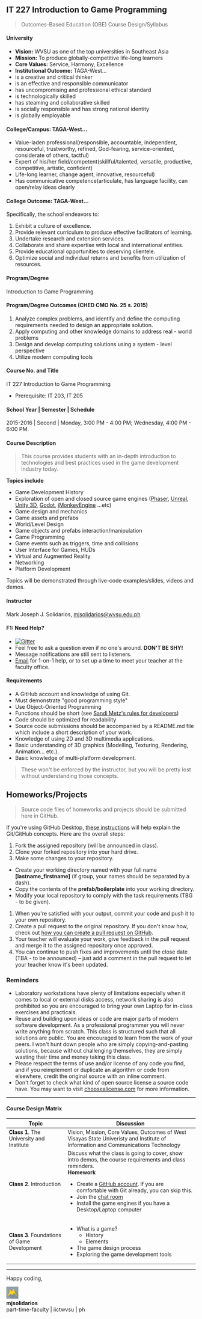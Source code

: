 ## IT 227 Introduction to Game Programming
> Outcomes-Based Education (OBE) Course Design/Syllabus

#### University
 * **Vision:** WVSU as one of the top universities in Southeast Asia
 * **Mission:** To produce globally-competitive life-long learners
 * **Core Values:** Service, Harmony, Excellence
 * **Institutional Outcome:** TAGA-West...
  * is a creative and critical thinker
  * is an effective and responsible communicator
  * has uncompromising and professional ethical standard
  * is technologically skilled
  * has steaming and collaborative skilled
  * is socially responsible and has strong national identity
  * is globally employable


#### College/Campus: TAGA-West...
  * Value-laden professional(responsible, accountable, independent, resourceful, trustworthy, refined, God-fearing, service-oriented, considerate of others, tactful)
  * Expert of his/her field/competent(skillful/talented, versatile, productive, competitive, artistic, confident)
  * Life-long learner, change agent, innovative, resourceful)
  * Has communicative competence(articulate, has language facility, can open/relay ideas clearly

#### College Outcome: TAGA-West...
Specifically, the school endeavors to:
  1. Exhibit a culture of excellence.
  1. Provide relevant curriculum to produce effective facilitators of learning.
  1. Undertake research and extension services.
  1. Collaborate and share expertise with local and international entities.
  1. Provide educational opportunities to deserving clientele.
  1. Optimize social and individual returns and benefits from utilization of resources.

#### Program/Degree
Introduction to Game Programming

#### Program/Degree Outcomes (CHED CMO No. 25 s. 2015)
  1. Analyze complex problems, and identify and define the computing requirements needed to design an appropriate solution.
  1. Apply computing and other knowledge domains to address real - world problems
  1. Design and develop computing solutions using a system - level perspective
  1. Utilize modern computing tools

#### Course No. and Title
IT 227 Introduction to Game Programming
* Prerequisite: IT 203, IT 205

#### School Year | Semester | Schedule
2015-2016 | Second | Monday, 3:00 PM - 4:00 PM; Wednesday, 4:00 PM - 6:00 PM.

#### Course Description
> This course provides students with an in-depth introduction to technologies and best practices used in the game development industry today.

**Topics include**
* Game Development History
* Exploration of open and closed source game engines ([Phaser](http://phaser.io/), [Unreal](https://www.unrealengine.com/what-is-unreal-engine-4), [Unity 3D](http://unity3d.com/), [Godot](http://www.godotengine.org/projects/godot-engine), [jMonkeyEngine](http://jmonkeyengine.org/tour/introduction/) ...etc)
* Game design and mechanics
* Game assets and prefabs
* World/Level Design
* Game objects and prefabs interaction/manipulation
* Game Programming
* Game events such as triggers, time and collisions
* User Interface for Games, HUDs
* Virtual and Augmented Reality
* Networking
* Platform Development

Topics will be demonstrated through live-code examples/slides, videos and demos.

#### Instructor
Mark Joseph J. Solidarios, [mjsolidarios@wvsu.edu.ph](mjsolidarios@wvsu.edu.ph)

#### F1: Need Help?
* [![Gitter](https://badges.gitter.im/Join%20Chat.svg)](https://gitter.im/iict-it227/iict-gamedevs-f1?utm_source=share-link&utm_medium=link&utm_campaign=share-link)
 * Feel free to ask a question even if no one's around. **DON'T BE SHY!**
 * Message notifications are still sent to listeners.
 * [Email](mailto:mjsolidarios@wvsu.edu.ph) for 1-on-1 help, or to set up a time to meet your teacher at the faculty office.

#### Requirements
* A GitHub account and knowledge of using Git.
* Must demonstrate "good programming style"
 * Use Object-Oriented Programming
 * Functions should be short (see [Sandi Metz's rules for developers](http://robots.thoughtbot.com/post/50655960596/sandi-metz-rules-for-developers))
 * Code should be optimized for readability
 * Source code submissions should be accompanied by a README.md file which include a short description of your work.
* Knowledge of using 2D and 3D multimedia applications.
* Basic understanding of 3D graphics (Modelling, Texturing, Rendering, Animation... etc.).
* Basic knowledge of multi-platform development.

> These won't be enforced by the instructor, but you will be pretty lost without understanding those concepts.

## Homeworks/Projects
> Source code files of homeworks and projects should be submitted here in GitHub.

If you're using GitHub Desktop, [these instructions](https://help.github.com/Desktop/guides/contributing/) will help explain the Git/GitHub concepts. Here are the overall steps:
 1. Fork the assigned repository (will be announced in class).
 1. Clone your forked repository into your hard drive.
 1. Make some changes to your repository.
   - Create your working directory named with your full name **[lastname_firstname]** (if group, your names should be separated by a dash).
   - Copy the contents of the **prefab/boilerplate** into your working directory.
   - Modify your local repository to comply with the task requirements (TBG - to be given).
 1. When you're satisfied with your output, commit your code and push it to your own repository.
 1. Create a pull request to the original repository. If you don't know how, check out [how you can create a pull request on GitHub](https://help.github.com/articles/creating-a-pull-request/).
 1. Your teacher will evaluate your work, give feedback in the pull request and merge it to the assigned repository once approved.
 1. You can continue to push fixes and improvements until the close date (TBA - to be announced) – just add a comment in the pull request to let your teacher know it's been updated.

### Reminders
* Laboratory workstations have plenty of limitations especially when it comes to local or external disks access, network sharing is also prohibited so you are encouraged to bring your own Laptop for in-class exercises and practicals.
* Reuse and building upon ideas or code are major parts of modern software development.  As a professional programmer you will never write anything from scratch.  This class is structured such that all solutions are public.  You are encouraged to learn from the work of your peers.  I won't hunt down people who are simply copying-and-pasting solutions, because without challenging themselves, they  are simply wasting their time and money taking this class.
* Please respect the terms of use and/or license of any code you find, and if you reimplement or duplicate an algorithm or code from elsewhere, credit the original source with an inline comment.
* Don't forget to check what kind of open source license a source code have. You may want to visit [choosealicense.com](http://choosealicense.com) for more information.

***

#### Course Design Matrix
| Topic | Discussion |
| ---- | ---- |
| **Class 1**. The University and Institute | Vision, Mission, Core Values, Outcomes of West Visayas State Univeristy and Institute of Information and Communications Technology
| **Class 2**. Introduction | Discuss what the class is going to cover, show intro demos, the course requirements and class reminders. <br>**Homework**<br><ul><li>Create a [GitHub account](https://github.com). If you are comfortable with Git already, you can skip this.</li><li>Join the [chat room](https://gitter.im/iict-it227/iict-gamedevs-f1?utm_source=share-link&utm_medium=link&utm_campaign=share-link)</li><li>Install the game engines if you have a Desktop/Laptop computer</li></ul>
| **Class 3**. Foundations of Game Development | <ul><li>What is a game? <ul><li>History</li><li>Elements</li></ul></li><li>The game design process</li><li>Exploring the game development tools</li>

***

Happy coding,

![logo](logo.png "logo")<br>
**mjsolidarios**
<br>part-time-faculty | iictwvsu | ph
